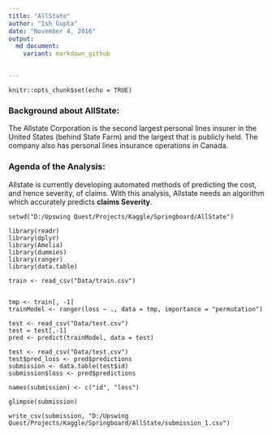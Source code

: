 ```yaml
---
title: "AllState"
author: "Ish Gupta"
date: "November 4, 2016"
output: 
  md document:
    variant: markdown_github


---
```


```{r setup, include=FALSE}
knitr::opts_chunk$set(echo = TRUE)
```

### Background about AllState:
The Allstate Corporation is the second largest personal lines insurer in the United States (behind State Farm) and the largest that is publicly held. The company also has personal lines insurance operations in Canada. 

### Agenda of the Analysis:

Allstate is currently developing automated methods of predicting the cost, and hence
severity, of claims. With this analysis, Allstate needs  an algorithm which accurately predicts **claims Severity**. 

```{r, message=FALSE, echo=FALSE, background=TRUE}
setwd("D:/Upswing Quest/Projects/Kaggle/Springboard/AllState")
```


```{r, message=FALSE, echo= FALSE}
library(readr)
library(dplyr)
library(Amelia)
library(dummies)
library(ranger)
library(data.table)

train <- read_csv("Data/train.csv")


tmp <- train[, -1]
trainModel <- ranger(loss ~ ., data = tmp, importance = "permutation")

test <- read_csv("Data/test.csv")
test = test[,-1]
pred <- predict(trainModel, data = test)

test <- read_csv("Data/test.csv")
test$pred_loss <- pred$predictions
submission <- data.table(test$id)
submission$loss <- pred$predictions

names(submission) <- c("id", "loss")

glimpse(submission)

write_csv(submission, "D:/Upswing Quest/Projects/Kaggle/Springboard/AllState/submission_1.csv")

```
